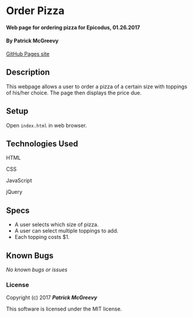 # Order Pizza

#### Web page for ordering pizza for Epicodus, 01.26.2017

#### By Patrick McGreevy

[GitHub Pages site](https://ptown-epicodus.github.io/pizza/)

## Description

This webpage allows a user to order a pizza of a certain size with toppings of his/her choice. The page then displays the price due.

## Setup

Open `index.html` in web browser.

## Technologies Used

HTML

CSS

JavaScript

jQuery

## Specs

* A user selects which size of pizza.
* A user can select multiple toppings to add.
* Each topping costs $1.

## Known Bugs

_No known bugs or issues_

### License

Copyright (c) 2017 _**Patrick McGreevy**_

This software is licensed under the MIT license.
